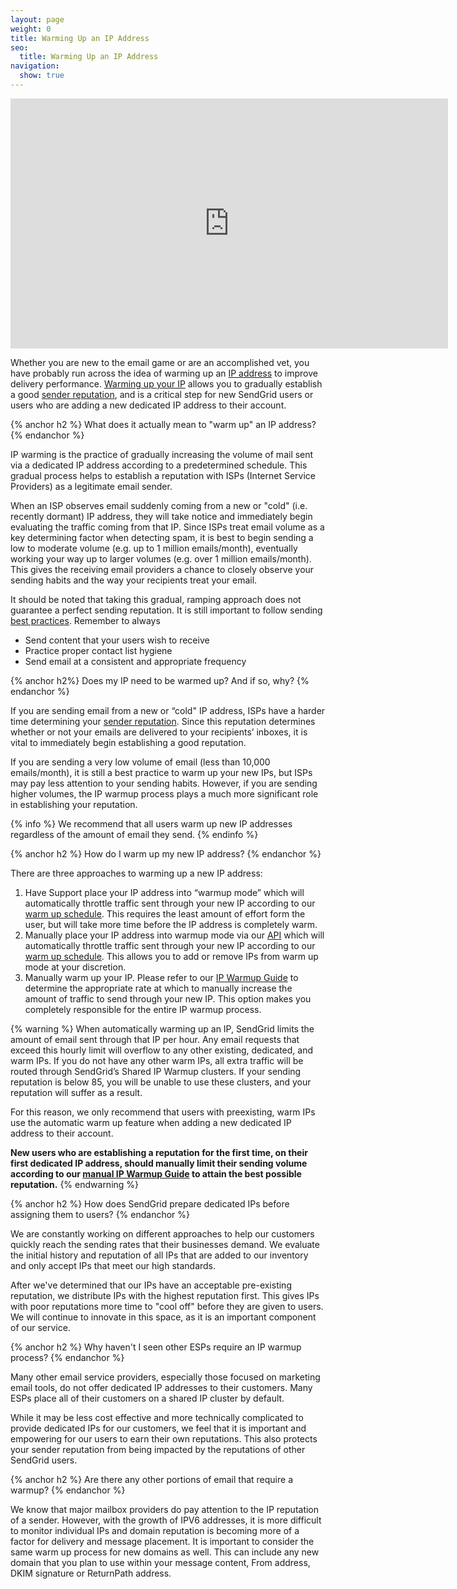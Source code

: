 ```yaml
---
layout: page
weight: 0
title: Warming Up an IP Address
seo:
  title: Warming Up an IP Address
navigation:
  show: true
---
```


<iframe src="https://player.vimeo.com/video/80755248" width="700" height="400" frameborder="0" webkitallowfullscreen mozallowfullscreen allowfullscreen></iframe>

Whether you are new to the email game or are an accomplished vet, you have probably run across the idea of warming up an [IP address]({{root_url}}/Glossary/ip_address.html) to improve delivery performance. [Warming up your IP]({{root_url}}/Glossary/ip_warmup.html) allows you to gradually establish a good [sender reputation]({{root_url}}/Glossary/sender_reputation.html), and is a critical step for new SendGrid users or users who are adding a new dedicated IP address to their account.

{% anchor h2 %}
What does it actually mean to "warm up" an IP address?
{% endanchor %}

IP warming is the practice of gradually increasing the volume of mail sent via a dedicated IP address according to a predetermined schedule. This gradual process helps to establish a reputation with ISPs (Internet Service Providers) as a legitimate email sender.

When an ISP observes email suddenly coming from a new or "cold" (i.e. recently dormant) IP address, they will take notice and immediately begin evaluating the traffic coming from that IP. Since ISPs treat email volume as a key determining factor when detecting spam, it is best to begin sending a low to moderate volume (e.g. up to 1 million emails/month), eventually working your way up to larger volumes (e.g. over 1 million emails/month). This gives the receiving email providers a chance to closely observe your sending habits and the way your recipients treat your email.

It should be noted that taking this gradual, ramping approach does not guarantee a perfect sending reputation. It is still important to follow sending [best practices](https://sendgrid.com/blog/10-tips-to-keep-email-out-of-the-spam-folder/). Remember to always

- Send content that your users wish to receive
- Practice proper contact list hygiene
- Send email at a consistent and appropriate frequency

{% anchor h2%}
Does my IP need to be warmed up? And if so, why?
{% endanchor %}

If you are sending email from a new or “cold" IP address, ISPs have a harder time determining your [sender reputation]({{root_url}}/Glossary/sender_reputation.html). Since this reputation determines whether or not your emails are delivered to your recipients’ inboxes, it is vital to immediately begin establishing a good reputation.

If you are sending a very low volume of email (less than 10,000 emails/month), it is still a best practice to warm up your new IPs, but ISPs may pay less attention to your sending habits. However, if you are sending higher volumes, the IP warmup process plays a much more significant role in establishing your reputation.

{% info %}
We recommend that all users warm up new IP addresses regardless of the amount of email they send.
{% endinfo %}

{% anchor h2 %}
How do I warm up my new IP address?
{% endanchor %}

There are three approaches to warming up a new IP address:

1. Have Support place your IP address into “warmup mode” which will automatically throttle traffic sent through your new IP according to our [warm up schedule]({{root_url}}/API_Reference/Web_API_v3/IP_Management/ip_warmup_schedule.html). This requires the least amount of effort form the user, but will take more time before the IP address is completely warm.
2. Manually place your IP address into warmup mode via our [API]({{root_url}}/API_Reference/Web_API_v3/IP_Management/ip_warmup.html) which will automatically throttle traffic sent through your new IP according to our [warm up schedule]({{root_url}}/API_Reference/Web_API_v3/IP_Management/ip_warmup_schedule.html). This allows you to add or remove IPs from warm up mode at your discretion.
3. Manually warm up your IP. Please refer to our [IP Warmup Guide]({{root_url}}/assets/IPWarmupSchedule.pdf) to determine the appropriate rate at which to manually increase the amount of traffic to send through your new IP. This option makes you completely responsible for the entire IP warmup process.

{% warning %}
When automatically warming up an IP, SendGrid limits the amount of email sent through that IP per hour. Any email requests that exceed this hourly limit will overflow to any other existing, dedicated, and warm IPs. If you do not have any other warm IPs, all extra traffic will be routed through SendGrid’s Shared IP Warmup clusters. If your sending reputation is below 85, you will be unable to use these clusters, and your reputation will suffer as a result.

For this reason, we only recommend that users with preexisting, warm IPs use the automatic warm up feature when adding a new dedicated IP address to their account.

**New users who are establishing a reputation for the first time, on their first dedicated IP address, should manually limit their sending volume according to our [manual IP Warmup Guide]({{root_url}}/assets/IPWarmupSchedule.pdf) to attain the best possible reputation.**
{% endwarning %}

{% anchor h2 %}
How does SendGrid prepare dedicated IPs before assigning them to users?
{% endanchor %}

We are constantly working on different approaches to help our customers quickly reach the sending rates that their businesses demand. We evaluate the initial history and reputation of all IPs that are added to our inventory and only accept IPs that meet our high standards.

After we've determined that our IPs have an acceptable pre-existing reputation, we distribute IPs with the highest reputation first. This gives IPs with poor reputations more time to "cool off" before they are given to users. We will continue to innovate in this space, as it is an important component of our service.

{% anchor h2 %}
Why haven't I seen other ESPs require an IP warmup process?
{% endanchor %}

Many other email service providers, especially those focused on marketing email tools, do not offer dedicated IP addresses to their customers. Many ESPs place all of their customers on a shared IP cluster by default.

While it may be less cost effective and more technically complicated to provide dedicated IPs for our customers, we feel that it is important and empowering for our users to earn their own reputations. This also protects your sender reputation from being impacted by the reputations of other SendGrid users.

{% anchor h2 %}
Are there any other portions of email that require a warmup?
{% endanchor %}

We know that major mailbox providers do pay attention to the IP reputation of a sender. However, with the growth of IPV6 addresses, it is more difficult to monitor individual IPs and domain reputation is becoming more of a factor for delivery and message placement. It is important to consider the same warm up process for new domains as well. This can include any new domain that you plan to use within your message content, From address, DKIM signature or ReturnPath address.
